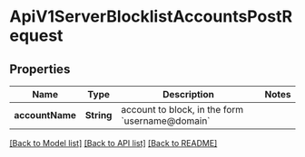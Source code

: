# ApiV1ServerBlocklistAccountsPostRequest

## Properties
Name | Type | Description | Notes
------------ | ------------- | ------------- | -------------
**accountName** | **String** | account to block, in the form &#x60;username@domain&#x60; | 

[[Back to Model list]](../README.md#documentation-for-models) [[Back to API list]](../README.md#documentation-for-api-endpoints) [[Back to README]](../README.md)


